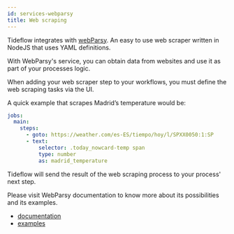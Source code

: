 ```yaml
---
id: services-webparsy
title: Web scraping
---
```


Tideflow integrates with [webParsy](https://github.com/joseconstela/webparsy). An easy to use web scraper written in NodeJS that uses YAML definitions.

With WebParsy's service, you can obtain data from websites and use it as part of
your processes logic.

When adding your web scraper step to your workflows, you must define the web
scraping tasks via the UI.

A quick example that scrapes Madrid’s temperature would be:

```yaml
jobs:
  main:
    steps:
      - goto: https://weather.com/es-ES/tiempo/hoy/l/SPXX0050:1:SP
      - text:
          selector: .today_nowcard-temp span
          type: number
          as: madrid_temperature
```

Tideflow will send the result of the web scraping process to your process' next
step.

Please visit WebParsy documentation to know more about its possibilities and its examples.

- [documentation](https://github.com/joseconstela/webparsy)
- [examples](https://github.com/joseconstela/webparsy/tree/master/example)
